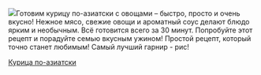 <!--2025-08-23 19:36:51-->
<div class="yb">
  <div class="rss povarenok"><a href="https://www.povarenok.ru/recipes/show/183019/"><img src="https://www.povarenok.ru/data/cache/2025aug/23/36/3187834_96087-640x480.jpg"></a>Готовим курицу по-азиатски с овощами – быстро, просто и очень вкусно!
Нежное мясо, свежие овощи и ароматный соус делают блюдо ярким и необычным. Всё готовится всего за 30 минут.
Попробуйте этот рецепт и порадуйте семью вкусным ужином! Простой рецепт, который точно станет любимым! Самый лучший гарнир - рис! <p class="titl"><a href="https://www.povarenok.ru/recipes/show/183019/">Курица по-азиатски</a></p></div>
</div>
